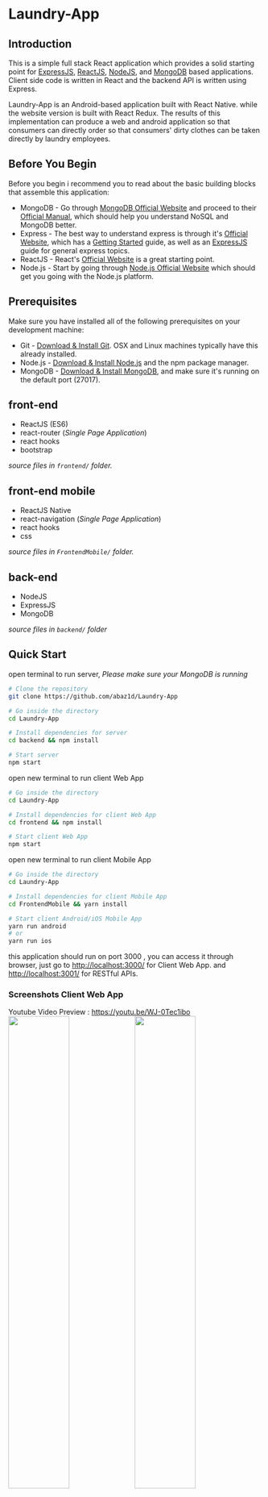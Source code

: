 # Laundry-App

## Introduction

This is a simple full stack React application which provides a solid starting point for [ExpressJS](https://expressjs.com/), [ReactJS](https://reactjs.org/), [NodeJS](https://nodejs.org/en/), and [MongoDB](https://www.mongodb.com/) based applications. Client side code is written in React and the backend API is written using Express.

Laundry-App is an Android-based application built with React Native. while the website version is built with React Redux. The results of this implementation can produce a web and android application so that consumers can directly order so that consumers' dirty clothes can be taken directly by laundry employees.

## Before You Begin

Before you begin i recommend you to read about the basic building blocks that assemble this application:
* MongoDB - Go through [MongoDB Official Website](https://www.mongodb.com/) and proceed to their [Official Manual](https://www.mongodb.com/), which should help you understand NoSQL and MongoDB better.
* Express - The best way to understand express is through it's [Official Website](https://expressjs.com/), which has a [Getting Started](https://expressjs.com/en/starter/installing.html) guide, as well as an [ExpressJS](https://expressjs.com/en/guide/routing.html) guide for general express topics.
* ReactJS - React's [Official Website](https://reactjs.org/) is a great starting point.
* Node.js - Start by going through [Node.js Official Website](https://nodejs.org/en/) which should get you going with the Node.js platform.

## Prerequisites

Make sure you have installed all of the following prerequisites on your development machine:
* Git - [Download & Install Git](https://git-scm.com/downloads). OSX and Linux machines typically have this already installed.
* Node.js - [Download & Install Node.js](https://nodejs.org/en/download/) and the npm package manager.
* MongoDB - [Download & Install MongoDB](https://sequelize.org/docs/v6/getting-started/), and make sure it's running on the default port (27017).

## front-end

 - ReactJS (ES6)
 - react-router (*Single Page Application*)
 - react hooks
 - bootstrap

*source files in `frontend/` folder.*
## front-end mobile

 - ReactJS Native
 - react-navigation (*Single Page Application*)
 - react hooks
 - css

*source files in `FrontendMobile/` folder.*
## back-end

 - NodeJS
 - ExpressJS
 - MongoDB

*source files in `backend/` folder*

## Quick Start

open terminal to run server,
*Please make sure your MongoDB is running*

```bash
# Clone the repository
git clone https://github.com/abaz1d/Laundry-App

# Go inside the directory
cd Laundry-App

# Install dependencies for server
cd backend && npm install

# Start server
npm start
```

open new terminal to run client Web App

```bash
# Go inside the directory
cd Laundry-App

# Install dependencies for client Web App
cd frontend && npm install

# Start client Web App
npm start
```

open new terminal to run client Mobile App

```bash
# Go inside the directory
cd Laundry-App

# Install dependencies for client Mobile App
cd FrontendMobile && yarn install

# Start client Android/iOS Mobile App
yarn run android
# or
yarn run ios
```

this application should run on port 3000 , you can access it through browser, just go to [http://localhost:3000/](http://localhost:3000/) for Client Web App. and [http://localhost:3001/](http://localhost:3001/) for RESTful APIs.

### Screenshots Client Web App
Youtube Video Preview : https://youtu.be/WJ-0Tec1ibo <br/>
<img src="https://user-images.githubusercontent.com/95122515/194790431-ad0ba974-4a2c-4c5d-b829-a8d9d01f4929.png" width="49%"> <img src="https://user-images.githubusercontent.com/95122515/194790470-c2037d1d-0c72-4e77-8f90-269c63d8261e.png" width="49%">

<img src="https://user-images.githubusercontent.com/95122515/194790548-a8cd614e-e8f0-452a-9fca-c99c625214c3.png" width="49%"> <img src="https://user-images.githubusercontent.com/95122515/194790548-a8cd614e-e8f0-452a-9fca-c99c625214c3.png" width="49%">

<img src="https://user-images.githubusercontent.com/95122515/194790725-049231b1-1291-4c84-aacf-c3b6f4431c45.png" width="49%"> <img src="https://user-images.githubusercontent.com/95122515/194790730-98cfea2e-ee38-4d73-8db5-147808a6a19b.png" width="49%">

<img src="https://user-images.githubusercontent.com/95122515/194790828-e8e0d6bf-35e7-4c7b-9a15-2b16b63e678b.png" width="49%"> <img src="https://user-images.githubusercontent.com/95122515/194790836-57595714-73ce-4b7c-9620-1005bac11243.png" width="49%">


### Screenshots Client Web App
<img src="https://user-images.githubusercontent.com/95122515/194791235-4c778d59-27a8-40fa-9f80-7593cc071ec9.png" width="19%"> <img src="https://user-images.githubusercontent.com/95122515/194791242-acaa0530-d011-4b69-a790-f4acaccc03c1.png" width="19%"> <img src="https://user-images.githubusercontent.com/95122515/194791256-1f96aa85-ebd1-47b4-95e1-3027e5c3981c.png" width="19%"> <img src="https://user-images.githubusercontent.com/95122515/194791248-f69d381e-b52a-40a8-b709-cff08b92e826.png" width="19%"> <img src="https://user-images.githubusercontent.com/95122515/194791258-fad33f1e-284c-44b3-bb86-13c32e42f5a2.png" width="19%">


### Screenshots Admin Web App
<img src="https://user-images.githubusercontent.com/95122515/194790912-2f6c971d-267b-4002-81a5-ee5938d2802f.png" width="49%"> <img src="https://user-images.githubusercontent.com/95122515/194790921-9c93d27b-90f9-49f6-860f-b67dceb9537b.png" width="49%">

![admin-dashboard](https://user-images.githubusercontent.com/95122515/194790985-53f790da-836a-4b1d-8e01-23dfac63d2dd.png)

<img src="https://user-images.githubusercontent.com/95122515/194790997-2b5f0a55-4441-4cb7-a184-e241f9c4050d.png" width="49%"> <img src="https://user-images.githubusercontent.com/95122515/194791004-86679cb3-c60f-4d37-bdb9-e5910f0322fd.png" width="49%">

<img src="https://user-images.githubusercontent.com/95122515/194791055-3ee01d70-dc2a-4018-8e1f-ce2ac6394dde.png" width="49%"> <img src="https://user-images.githubusercontent.com/95122515/194791061-5bc3b56a-be68-470c-b202-24a984f05d23.png" width="49%">
